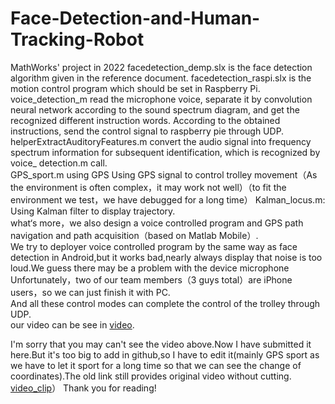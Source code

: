 # Face-Detection-and-Human-Tracking-Robot
MathWorks' project in 2022
facedetection_demp.slx is the face detection algorithm given in the reference document. 
facedetection_raspi.slx is the motion control program which should be set in Raspberry Pi.  
voice_detection_m read the microphone voice, separate it by convolution neural network according to the sound spectrum diagram, and get the recognized different instruction words. According to the obtained instructions, send the control signal to raspberry pie through UDP.  
helperExtractAuditoryFeatures.m convert the audio signal into frequency spectrum information for subsequent identification, which is recognized by voice_ detection.m call.  
GPS_sport.m using GPS Using GPS signal to control trolley movement（As the environment is often complex，it may work not well）（to fit the environment we test，we have debugged for a long time）
Kalman_locus.m: Using Kalman filter to display trajectory.  
what‘s more，we also design a voice controlled program and GPS path navigation and path acquisition（based on Matlab Mobile）.  
We try to deployer voice controlled program by the same way as face detection in Android,but it works bad,nearly always display that noise is too loud.We guess there may be a problem with the device microphone
Unfortunately，two of our team members（3 guys total）are iPhone users，so we can just finish it with PC.  
And all these control modes can complete the control of the trolley through UDP.  
our video can be see in [video](https://jbox.sjtu.edu.cn/l/a1SBSi).  

I'm sorry that you may can't see the video above.Now I have submitted it here.But it's too big to add in github,so I have to edit it(mainly GPS sport as we have to let it sport for a long time so that we can see the change of coordinates).The old link still provides original video without cutting. 
[video_clip](https://github.com/lancg/Face-Detection-and-Human-Tracking-Robot/blob/0f6801a00d706ab8352d62e2c8982df95976f72b/test_success_clip.MP4)）
Thank you for reading! 
